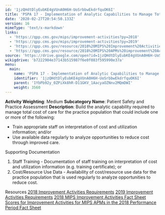 ```yaml
---
id: '1jzQHdtDlyEubKE4gVUnA0H6H-UoSrbbwEkdrfquOK6I'
title: 'PSPA 17 - Implementation of Analytic Capabilities to Manage Total Cost of Care for Practice Population'
date: '2020-02-27T20:54:50.133Z'
version: 16
mimeType: 'text/x-markdown'
links:
  - 'https://qpp.cms.gov/mips/improvement-activities?py=2018'
  - 'https://qpp.cms.gov/mips/improvement-activities?py=2019'
  - 'https://qpp.cms.gov/resource/2018%20MIPS%20Improvement%20Activities%20Fact%20Sheet'
  - 'https://qpp.cms.gov/resource/2018%20MIPS%20APMs%20improvement%20Activities%20scores%20fact%20sheet'
source: 'https://drive.google.com/open?id=1jzQHdtDlyEubKE4gVUnA0H6H-UoSrbbwEkdrfquOK6I'
wikigdrive: 'b7222904e37143b515987f6e0f083f595990e37a'
menu:
  main:
    name: 'PSPA 17 - Implementation of Analytic Capabilities to Manage Total Cost of Care for Practice Population'
    identifier: '1jzQHdtDlyEubKE4gVUnA0H6H-UoSrbbwEkdrfquOK6I'
    parent: '1YbPb92y_0ZPiXk8hR-D11GKV_1AacyaOZNnv2MQmDWI'
    weight: 3560
---
```





**Activity Weighting**: Medium
**Subcategory Name**: Patient Safety and Practice Assessment
**Description**: Build the analytic capability required to manage total cost of care for the practice population that could include one or more of the following:
* Train appropriate staff on interpretation of cost and utilization information; and/or
* Use available data regularly to analyze opportunities to reduce cost through improved care.




Supporting Documentation
1. Staff Training - Documentation of staff training on interpretation of cost and utilization information (e.g. training certificate); or 
2. Cost/Resource Use Data - Availability of cost/resource use data for the practice population that is used regularly to analyze opportunities to reduce cost.




Resources
[2018 Improvement Activities Requirements](https://qpp.cms.gov/mips/improvement-activities?py=2018)
[2019 Improvement Activities Requirements](https://qpp.cms.gov/mips/improvement-activities?py=2019)
[2018 MIPS Improvement Activities Fact Sheet](https://qpp.cms.gov/resource/2018%20MIPS%20Improvement%20Activities%20Fact%20Sheet)
[Scores for Improvement Activities for MIPS APMs in the 2018 Performance Period Fact Sheet](https://qpp.cms.gov/resource/2018%20MIPS%20APMs%20improvement%20Activities%20scores%20fact%20sheet)
